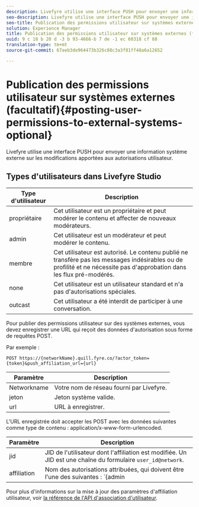 ```yaml
---
description: Livefyre utilise une interface PUSH pour envoyer une information système externe sur les modifications apportées aux autorisations utilisateur.
seo-description: Livefyre utilise une interface PUSH pour envoyer une information système externe sur les modifications apportées aux autorisations utilisateur.
seo-title: Publication des permissions utilisateur sur systèmes externes (facultatif)
solution: Experience Manager
title: Publication des permissions utilisateur sur systèmes externes (facultatif)
uuid: 9 c 18 b 20 d -3 b 93-4666-b 7 de -1 ec 60318 cf 88
translation-type: tm+mt
source-git-commit: 67aeb3de964473b326c88c3a3f81ff48a6a12652

---
```



# Publication des permissions utilisateur sur systèmes externes (facultatif){#posting-user-permissions-to-external-systems-optional}

Livefyre utilise une interface PUSH pour envoyer une information système externe sur les modifications apportées aux autorisations utilisateur.

## Types d&#39;utilisateurs dans Livefyre Studio

| Type d&#39;utilisateur | Description |
|--- |--- |
| propriétaire | Cet utilisateur est un propriétaire et peut modérer le contenu et affecter de nouveaux modérateurs. |
| admin | Cet utilisateur est un modérateur et peut modérer le contenu. |
| membre | Cet utilisateur est autorisé. Le contenu publié ne transfère pas les messages indésirables ou de profilité et ne nécessite pas d&#39;approbation dans les flux pré-modérés. |
| none | Cet utilisateur est un utilisateur standard et n&#39;a pas d&#39;autorisations spéciales. |
| outcast | Cet utilisateur a été interdit de participer à une conversation. |

Pour publier des permissions utilisateur sur des systèmes externes, vous devez enregistrer une URL qui reçoit des données d&#39;autorisation sous forme de requêtes POST.

Par exemple :

```
POST https://{networkName}.quill.fyre.co/?actor_token={token}&push_affiliation_url={url}
```

| Paramètre | Description |
|--- |--- |
| Networkname | Votre nom de réseau fourni par Livefyre. |
| jeton | Jeton système valide. |
| url | URL à enregistrer. |

L&#39;URL enregistrée doit accepter les POST avec les données suivantes comme type de contenu : application/x-www-form-urlencoded.

| Paramètre | Description |
|--- |--- |
| jid | JID de l&#39;utilisateur dont l&#39;affiliation est modifiée. Un JID est une chaîne du formulaire `user_id@network`. |
| affiliation | Nom des autorisations attribuées, qui doivent être l&#39;une des suivantes : `{admin | member | none | outcast | owner}` |

Pour plus d&#39;informations sur la mise à jour des paramètres d&#39;affiliation utilisateur, voir [la référence de l&#39;API d&#39;association d&#39;utilisateur](https://api.livefyre.com/docs/apis/by-category/user-management#operation=urn:livefyre:apis:quill:operations:api:v3.0:affiliation:add:method=post).
